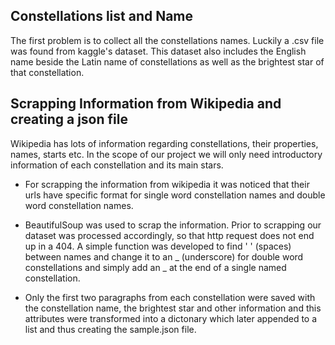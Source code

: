 ## Constellations list and Name

The first problem is to collect all the constellations names. Luckily a .csv file was found from kaggle's dataset. This dataset also includes the English name beside the Latin name of constellations as well as the brightest star of that constellation.

## Scrapping Information from Wikipedia and creating a json file

Wikipedia has lots of information regarding constellations, their properties, names, starts etc. In the scope of our project we will only need introductory information of each constellation and its main stars.

- For scrapping the information from wikipedia it was noticed that their urls have specific format for single word constellation names and double word constellation names.

- BeautifulSoup was used to scrap the information. Prior to scrapping our dataset was processed accordingly, so that http request does not end up in a 404. A simple function was developed to find ' ' (spaces) between names and change it to an _ (underscore) for double word constellations and simply add an _ at the end of a single named constellation.

- Only the first two paragraphs from each constellation were saved with the constellation name, the brightest star and other information and this attributes were transformed into a dictonary which later appended to a list and thus creating the sample.json file.
